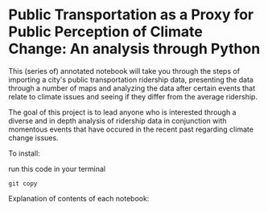# Public Transportation as a Proxy for Public Perception of Climate Change: An analysis through Python

This (series of) annotated notebook will take you through the steps of importing a city's public transportation ridership data, presenting the data through a number of maps and analyzing the data after certain events that relate to climate issues and seeing if they differ from the average ridership.

The goal of this project is to lead anyone who is interested through a diverse and in depth analysis of ridership data in conjunction with momentous events that have occured in the recent past regarding climate change issues.



To install:

run this code in your terminal

```git copy ```

Explanation of contents of each notebook:
